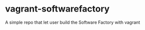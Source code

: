vagrant-softwarefactory
=======================

A simple repo that let user build the Software Factory with vagrant
